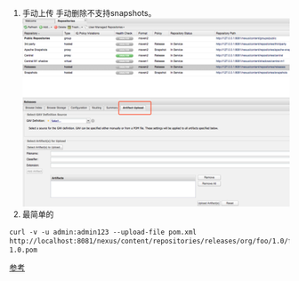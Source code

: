 1. 手动上传  手动删除不支持snapshots。
![](https://github.com/lwwjxz/Blogs/blob/master/image/WX20180621-104936.png)   
1. 最简单的  
```
curl -v -u admin:admin123 --upload-file pom.xml http://localhost:8081/nexus/content/repositories/releases/org/foo/1.0/foo-1.0.pom
```
[参考](https://support.sonatype.com/hc/en-us/articles/213465818-How-can-I-programmatically-upload-an-artifact-into-Nexus-2-)
